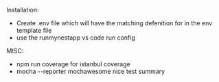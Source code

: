 Installation:
- Create .env file which will have the matching defenition for in the env template file
- use the runmynestapp vs code run config

MISC:
- npm run coverage for istanbul coverage
- mocha --reporter mochawesome nice test summary

